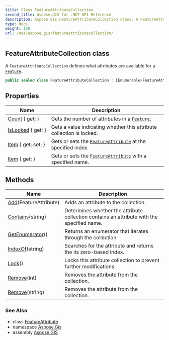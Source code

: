 ```yaml
---
title: Class FeatureAttributeCollection
second_title: Aspose.GIS for .NET API Reference
description: Aspose.Gis.FeatureAttributeCollection class. A FeatureAttributeCollection defines what attributes are available for a Feature
type: docs
weight: 150
url: /net/aspose.gis/featureattributecollection/
---
```

## FeatureAttributeCollection class

A `FeatureAttributeCollection` defines what attributes are available for a [`Feature`](../feature/).

```csharp
public sealed class FeatureAttributeCollection : IEnumerable<FeatureAttribute>
```

## Properties

| Name | Description |
| --- | --- |
| [Count](../../aspose.gis/featureattributecollection/count/) { get; } | Gets the number of attributes in a [`Feature`](../feature/). |
| [IsLocked](../../aspose.gis/featureattributecollection/islocked/) { get; } | Gets a value indicating whether this attribute collection is locked. |
| [Item](../../aspose.gis/featureattributecollection/item/) { get; set; } | Gets or sets the [`FeatureAttribute`](../featureattribute/) at the specified index. |
| [Item](../../aspose.gis/featureattributecollection/item/) { get; } | Gets or sets the [`FeatureAttribute`](../featureattribute/) with a specified name. |

## Methods

| Name | Description |
| --- | --- |
| [Add](../../aspose.gis/featureattributecollection/add/)(FeatureAttribute) | Adds an attribute to the collection. |
| [Contains](../../aspose.gis/featureattributecollection/contains/)(string) | Determines whether the attribute collection contains an attribute with the specified name. |
| [GetEnumerator](../../aspose.gis/featureattributecollection/getenumerator/)() | Returns an enumerator that iterates through the collection. |
| [IndexOf](../../aspose.gis/featureattributecollection/indexof/)(string) | Searches for the attribute and returns the its zero-based index. |
| [Lock](../../aspose.gis/featureattributecollection/lock/)() | Locks this attribute collection to prevent further modifications. |
| [Remove](../../aspose.gis/featureattributecollection/remove/#remove)(int) | Removes the attribute from the collection. |
| [Remove](../../aspose.gis/featureattributecollection/remove/#remove_1)(string) | Removes the attribute from the collection. |

### See Also

* class [FeatureAttribute](../featureattribute/)
* namespace [Aspose.Gis](../../aspose.gis/)
* assembly [Aspose.GIS](../../)


